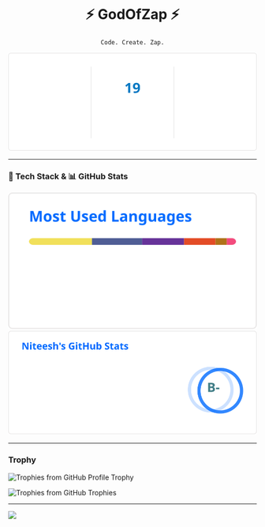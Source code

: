 <!--  
**GodOfZap/GodOfZap** is a ✨ _special_ ✨ repository because its `README.md` (this file) appears on your GitHub profile.

Here are some ideas to get you started:
-
- 🔭 I’m currently working on ...
- 🌱 I’m currently learning ...
- 👯 I’m looking to collaborate on ...
- 🤔 I’m looking for help with ...
- 💬 Ask me about ...
- 📫 How to reach me: ...
- 😄 Pronouns: ...
- ⚡ Fun fact: ...
<h1 align="center">Hi there 👋 </h1>

<p align="left">
  <img src="https://raw.githubusercontent.com/GodOfZap/GodOfZap/main/generated/stats.svg" />
  <img src="https://raw.githubusercontent.com/GodOfZap/GodOfZap/main/generated/streak.svg" />
</p>
-->

<h1 align="center">⚡ GodOfZap ⚡</h1>

<p align="center">
  <code>Code. Create. Zap.</code>
</p>

<div align="center">
  <img src="https://raw.githubusercontent.com/GodOfZap/GodOfZap/main/generated/streak.svg" />
</div>

---

### 🧬 Tech Stack & 📊 GitHub Stats

<div align="center">
  <img src="https://raw.githubusercontent.com/GodOfZap/GodOfZap/main/generated/languages.svg" />
  <img src="https://raw.githubusercontent.com/GodOfZap/GodOfZap/main/generated/stats.svg" />
</div>

---

### Trophy


![Trophies from GitHub Profile Trophy](https://github-profile-trophy.vercel.app/?username=GodOfZap)


![Trophies from GitHub Trophies](https://github-trophies.vercel.app/?username=GodOfZap)

---

<img src="https://komarev.com/ghpvc/?username=GodOfZap&label=Visitors&color=blue&style=flat-square" />
